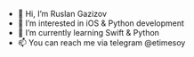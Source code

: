 - 👋 Hi, I’m Ruslan Gazizov
- 👀 I’m interested in iOS & Python development
- 🌱 I’m currently learning Swift & Python
- 📫 You can reach me via telegram @etimesoy

<!--START_SECTION:waka-->
<!--END_SECTION:waka-->
